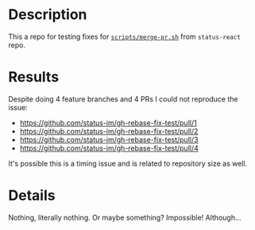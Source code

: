 # Description

This a repo for testing fixes for [`scripts/merge-pr.sh`](https://github.com/status-im/status-react/blob/develop/scripts/merge-pr.sh) from `status-react` repo.

# Results

Despite doing 4 feature branches and 4 PRs I could not reproduce the issue:

* https://github.com/status-im/gh-rebase-fix-test/pull/1
* https://github.com/status-im/gh-rebase-fix-test/pull/2
* https://github.com/status-im/gh-rebase-fix-test/pull/3
* https://github.com/status-im/gh-rebase-fix-test/pull/4

It's possible this is a timing issue and is related to repository size as well.

# Details

Nothing, literally nothing. Or maybe something? Impossible! Although...
